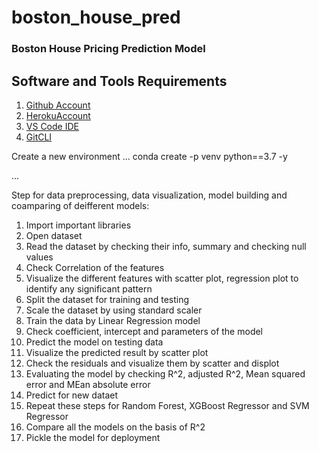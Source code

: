 # boston_house_pred
### Boston House Pricing Prediction Model
## Software and Tools Requirements

1. [Github Account](https://github.com)
2. [HerokuAccount](https://heroku.com)
3. [VS Code IDE](https://code.visualstudio.com)
4. [GitCLI](https://git-scm.com/book/en/v2/Getting-Started-The-Command-Line)

Create a new environment
...
conda create -p venv python==3.7 -y

...

Step for data preprocessing, data visualization, model building and coamparing of deifferent models:

1. Import important libraries
2. Open dataset
3. Read the dataset by checking their info, summary and checking null values
4. Check Correlation of the features
5. Visualize the different features with scatter plot, regression plot to identify any significant pattern
6. Split the dataset for training and testing
7. Scale the dataset by using standard scaler
8. Train the data by Linear Regression model
9. Check coefficient, intercept and parameters of the model
10. Predict the model on testing data
11. Visualize the predicted result by scatter plot
12. Check the residuals and visualize them by scatter and displot
13. Evaluating the model by checking R^2, adjusted R^2, Mean squared error and MEan absolute error
14. Predict for new dataet
15. Repeat these steps for Random Forest, XGBoost Regressor and SVM Regressor
16. Compare all the models on the basis of R^2
17. Pickle the model for deployment


